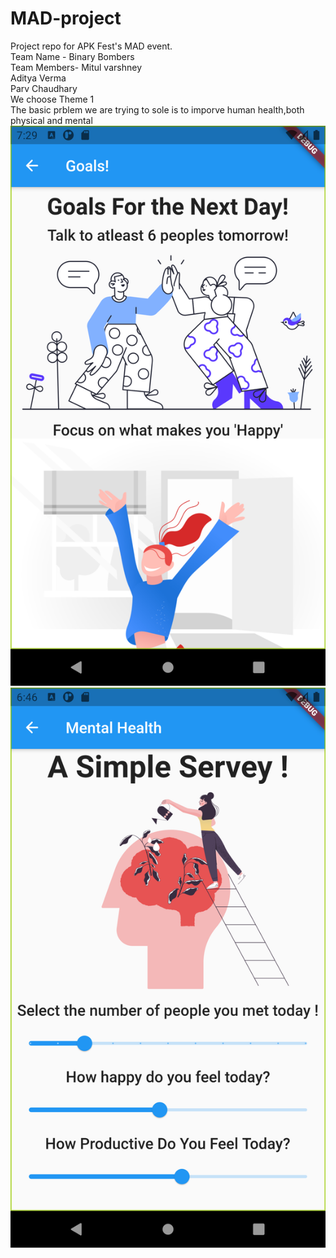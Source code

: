 # MAD-project
Project repo for APK Fest's MAD event.<br>
Team Name - Binary Bombers<br>
Team Members-
Mitul varshney<br>
Aditya Verma<br>
Parv Chaudhary<br>
We choose Theme 1<br>
The basic prblem we are trying to sole is to imporve human health,both physical and mental<br>
<img src="https://github.com/Mitul16/MAD-project/blob/main/Screenshot_1617890393.png">
<img src="https://github.com/Mitul16/MAD-project/blob/main/Screenshot_1617887815.png">
